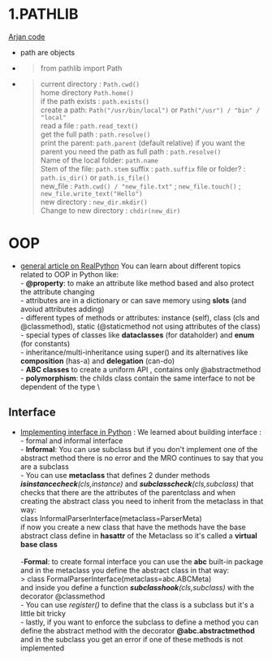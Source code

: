 

# 1.PATHLIB

[Arjan code](https://www.youtube.com/watch?v=UcKkmwaRbsQ)

- path are objects 
- > from pathlib import Path
- > current directory : `Path.cwd()` \
      home directory  `Path.home()` \
      if the path exists : `path.exists()` \
      create a path:  `Path("/usr/bin/local")` or `Path("/usr") / "bin" / "local"` \
      read a file : `path.read_text()` \
      get the full path : `path.resolve()` \
      print the parent: `path.parent` (default relative) if you want the parent you need the path as full path : `path.resolve()` \
      Name of the local folder: `path.name` \
      Stem of the file: `path.stem`
      suffix : `path.suffix`
      file or folder? : `path.is_dir()`  or `path.is_file()` \
      new_file : `Path.cwd() / "new_file.txt"`  ; `new_file.touch()` ; `new_file.write_text("Hello")` \
      new directory : `new_dir.mkdir()`  \
      Change to new directory : `chdir(new_dir)`


# OOP
- [general article on RealPython](https://realpython.com/python-classes/#toc) You can learn about different topics related to OOP in Python like:\
      - **@property**: to make an attribute like method based  and also protect the attribute changing\
      - attributes are in a dictionary  or can save memory using __slots__ (and avoiud attributes adding)\
      - different types of methods or attributes: instance (self), class (cls and @classmethod), static (@staticmethod not using attributes of the class)\
      - special types of classes like **dataclasses** (for dataholder) and **enum** (for constants) \
      - inheritance/multi-inheritance using super() and its alternatives like **composition** (has-a) and **delegation** (can-do) \
      - **ABC classes** to create a uniform API , contains only @abstractmethod \
      - **polymorphism**: the childs class contain the same interface to not be dependent of the type \

## Interface

- [Implementing interface in Python](https://realpython.com/python-interface/#toc) : We learned about building interface : \
      - formal and informal interface\
      - **Informal**: You can use subclass but if you don't implement one of the abstract method there is no error and the MRO continues to say that you are a subclass\
      - You can use **metaclass** that defines 2 dunder methods *__isinstancecheck__(cls,instance)* and *__subclasscheck__(cls,subclass)* that checks that there are the attributes of the parentclass and when creating the abstract class you need to inherit from the metaclass in that way:\
      class InformalParserInterface(metaclass=ParserMeta)\
      if now you create a new class that have the methods have the base abstract class define in **hasattr** of the Metaclass so it's called a **virtual base class**
      \
      \
      -**Formal**: to create formal interface you can use the **abc** built-in package and in the metaclass you define the abstract class in that way:\
      > class FormalParserInterface(metaclass=abc.ABCMeta)\
      and inside you define a function *__subclasshook__(cls,subclass)* with the decorator @classmethod\
      - You can use *register()* to define that the class is a subclass but it's a little bit tricky\
      - lastly, if you want to enforce the subclass to define a method you can define the abstract method with the decorator **@abc.abstractmethod** and in the subclass you get an error if one of these methods is not implemented
